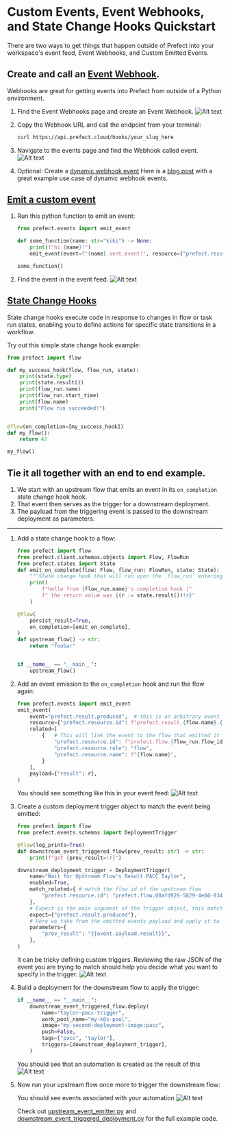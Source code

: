 # Custom Events, Event Webhooks, and State Change Hooks Quickstart

There are two ways to get things that happen outside of Prefect into your workspace's event feed, Event Webhooks, and Custom Emitted Events.

## Create and call an [Event Webhook](https://docs.prefect.io/latest/guides/webhooks/).
Webhooks are great for getting events into Prefect from outside of a Python environment.

1. Find the Event Webhooks page and create an Event Webhook.
    ![Alt text](images/create_webhook.png)
2. Copy the Webhook URL and call the endpoint from your terminal:

    ```bash
    curl https://api.prefect.cloud/hooks/your_slug_here
    ```
3. Navigate to the events page and find the Webhook called event.
    ![Alt text](images/webhook_called_event.png)
4. Optional: Create a [dynamic webhook event](https://docs.prefect.io/latest/guides/webhooks/#dynamic-webhook-events)
    Here is a [blog post](https://www.prefect.io/blog/github-issues-prefect-marvin) with a great example use case of dynamic webhook events.

## [Emit a custom event](https://docs.prefect.io/latest/concepts/events/#event-sources)

1. Run this python function to emit an event:
    ```python
    from prefect.events import emit_event

    def some_function(name: str="kiki") -> None:
        print(f"hi {name}!")
        emit_event(event=f"{name}.sent.event!", resource={"prefect.resource.id": f"coder.{name}"})

    some_function()
    ```
2. Find the event in the event feed.
    ![Alt text](images/emitted_event.png)


## [State Change Hooks](https://docs.prefect.io/latest/concepts/states/#state-change-hooks)

State change hooks execute code in response to changes in flow or task run states, enabling you to define actions for specific state transitions in a workflow.

Try out this simple state change hook example:

```python
from prefect import flow

def my_success_hook(flow, flow_run, state):
    print(state.type)
    print(state.result())
    print(flow_run.name)
    print(flow_run.start_time)
    print(flow.name)
    print("Flow run succeeded!")


@flow(on_completion=[my_success_hook])
def my_flow():
    return 42

my_flow()
```

## Tie it all together with an end to end example.

1. We start with an upstream flow that emits an event in its `on_completion` state change hook hook.
2. That event then serves as the trigger for a downstream deployment.
3. The payload from the triggering event is passed to the downstream deployment as parameters.

--- 

1. Add a state change hook to a flow:
    ```python
    from prefect import flow
    from prefect.client.schemas.objects import Flow, FlowRun
    from prefect.states import State
    def emit_on_complete(flow: Flow, flow_run: FlowRun, state: State):
        """State change hook that will run upon the `flow_run` entering a `Completed` state"""
        print(
            f"hello from {flow_run.name}'s completion hook |"
            f" the return value was {(r := state.result())!r}"
        )

    @flow(
        persist_result=True,
        on_completion=[emit_on_complete],
    )
    def upstream_flow() -> str:
        return "foobar"


    if __name__ == "__main__":
        upstream_flow()
    ```

2. Add an event emission to the `on_completion` hook and run the flow again:

    ```python
    from prefect.events import emit_event
    emit_event(
        event="prefect.result.produced",  # this is an arbitrary event name
        resource={"prefect.resource.id": f"prefect.result.{flow.name}.{flow_run.id}"},
        related=[
            {   # This will link the event to the flow that emitted it
                "prefect.resource.id": f"prefect.flow.{flow_run.flow_id}",
                "prefect.resource.role": "flow",
                "prefect.resource.name": f"{flow.name}",
            }
        ],
        payload={"result": r},
    )
    ```

    You should see something like this in your event feed:
    ![Alt text](images/result_produced_event_feed.png)

3. Create a custom deployment trigger object to match the event being emitted:
    ```python
    from prefect import flow
    from prefect.events.schemas import DeploymentTrigger

    @flow(log_prints=True)
    def downstream_event_triggered_flow(prev_result: str) -> str:
        print(f"got {prev_result=!r}")

    downstream_deployment_trigger = DeploymentTrigger(
        name="Wait for Upstream Flow's Result PACC Taylor",
        enabled=True,
        match_related={ # match the flow id of the upstream flow
            "prefect.resource.id": "prefect.flow.00afd929-5829-4e60-934f-e4b51d268fd6"
        },
        # Expect is the main argument of the trigger object, this matches the event name of our emitted event
        expect={"prefect.result.produced"}, 
        # Here we take from the emitted events payload and apply it to the flows parameter
        parameters={
            "prev_result": "{{event.payload.result}}",
        },
    )
    ```
    
    It can be tricky defining custom triggers. Reviewing the raw JSON of the event you are trying to match should help you decide what you want to specify in the trigger:
    ![Alt text](images/event_raw_json.png)


4. Build a deployment for the downstream flow to apply the trigger:

    ```python
    if __name__ == "__main__":
        downstream_event_triggered_flow.deploy(
            name="taylor-pacc-trigger",
            work_pool_name="my-k8s-pool",
            image="my-second-deployment-image:pacc",
            push=False,
            tags=["pacc", "taylor"],
            triggers=[downstream_deployment_trigger],
        )
    ```
    You should see that an automation is created as the result of this 
    ![Alt text](images/automation_created_event_feed.png)

5. Now run your upstream flow once more to trigger the downstream flow:

    You should see events associated with your automation
    ![Alt text](images/automation_triggered_event_feed.png)

    Check out [upstream_event_emitter.py](upstream_event_emitter.py) and [downstream_event_triggered_deployment.py](downstream_event_triggered_deployment.py) for the full example code.